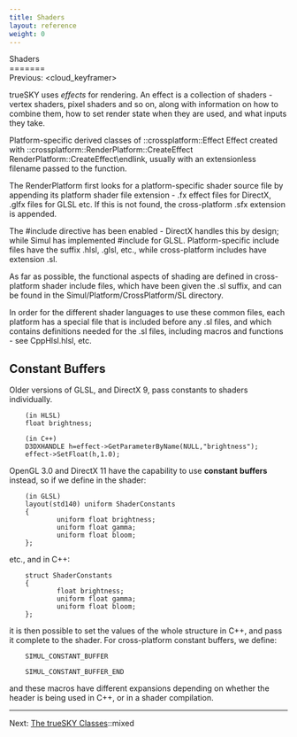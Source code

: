 ```yaml
---
title: Shaders
layout: reference
weight: 0
---
```

Shaders<br>=======<br>Previous: <cloud\_keyframer>

trueSKY uses *effects* for rendering. An effect is a collection of shaders - vertex shaders, pixel shaders and so on, along with information on
how to combine them, how to set render state when they are used, and what inputs they take.

Platform-specific derived classes of ::crossplatform::Effect Effect created with ::crossplatform::RenderPlatform::CreateEffect RenderPlatform::CreateEffect\endlink,
usually with an extensionless filename passed to the function.

The RenderPlatform first looks for a platform-specific shader source file by appending its platform shader file extension - .fx effect files for DirectX,
.glfx files for GLSL etc. If this is not found, the cross-platform .sfx extension is appended.

The \#include directive has been enabled - DirectX handles this by design; while
Simul has implemented \#include for GLSL. Platform-specific include files have the suffix .hlsl, .glsl, etc., while cross-platform includes have extension .sl.

As far as possible, the functional aspects of shading are defined
in cross-platform shader include files, which have been given the .sl suffix,
and can be found in the Simul/Platform/CrossPlatform/SL directory.

In order for the different shader languages to use these common files, each
platform has a special file that is included before any .sl files, and which
contains definitions needed for the .sl files, including macros and functions - see CppHlsl.hlsl, etc.

Constant Buffers
----------------
Older versions of GLSL, and DirectX 9, pass constants to shaders individually.

        (in HLSL)
        float brightness;

        (in C++)
        D3DXHANDLE h=effect->GetParameterByName(NULL,"brightness");
        effect->SetFloat(h,1.0);

OpenGL 3.0 and DirectX 11 have the capability to use **constant** **buffers** instead,
so if we define in the shader:

        (in GLSL)
        layout(std140) uniform ShaderConstants
        {
                uniform float brightness;
                uniform float gamma;
                uniform float bloom;
        };

etc., and in C++:

        struct ShaderConstants
        {
                float brightness;
                uniform float gamma;
                uniform float bloom;
        };
 
it is then possible to set the values of the whole structure in C++, and pass it complete to the shader. For cross-platform constant buffers, we define:

        SIMUL_CONSTANT_BUFFER

        SIMUL_CONSTANT_BUFFER_END

and these macros have different expansions depending on whether the header is being used in C++, or in a shader compilation.

<hr>
Next: <a href=".">The trueSKY Classes</a>::mixed
